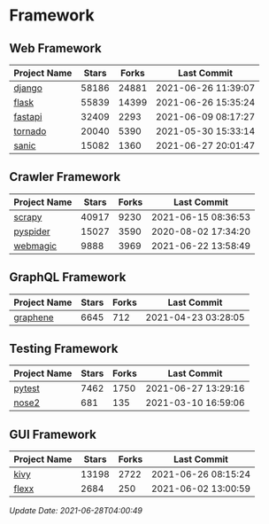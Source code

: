 # Framework

## Web Framework
| Project Name | Stars | Forks | Last Commit |
| ------------ | ----- | ----- | ----------- |
| [django](https://github.com/django/django) | 58186 | 24881 | 2021-06-26 11:39:07 |
| [flask](https://github.com/pallets/flask) | 55839 | 14399 | 2021-06-26 15:35:24 |
| [fastapi](https://github.com/tiangolo/fastapi) | 32409 | 2293 | 2021-06-09 08:17:27 |
| [tornado](https://github.com/tornadoweb/tornado) | 20040 | 5390 | 2021-05-30 15:33:14 |
| [sanic](https://github.com/sanic-org/sanic) | 15082 | 1360 | 2021-06-27 20:01:47 |

## Crawler Framework
| Project Name | Stars | Forks | Last Commit |
| ------------ | ----- | ----- | ----------- |
| [scrapy](https://github.com/scrapy/scrapy) | 40917 | 9230 | 2021-06-15 08:36:53 |
| [pyspider](https://github.com/binux/pyspider) | 15027 | 3590 | 2020-08-02 17:34:20 |
| [webmagic](https://github.com/code4craft/webmagic) | 9888 | 3969 | 2021-06-22 13:58:49 |

## GraphQL Framework
| Project Name | Stars | Forks | Last Commit |
| ------------ | ----- | ----- | ----------- |
| [graphene](https://github.com/graphql-python/graphene) | 6645 | 712 | 2021-04-23 03:28:05 |

## Testing Framework
| Project Name | Stars | Forks | Last Commit |
| ------------ | ----- | ----- | ----------- |
| [pytest](https://github.com/pytest-dev/pytest) | 7462 | 1750 | 2021-06-27 13:29:16 |
| [nose2](https://github.com/nose-devs/nose2) | 681 | 135 | 2021-03-10 16:59:06 |

## GUI Framework
| Project Name | Stars | Forks | Last Commit |
| ------------ | ----- | ----- | ----------- |
| [kivy](https://github.com/kivy/kivy) | 13198 | 2722 | 2021-06-26 08:15:24 |
| [flexx](https://github.com/flexxui/flexx) | 2684 | 250 | 2021-06-02 13:00:59 |

*Update Date: 2021-06-28T04:00:49*